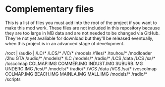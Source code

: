 # Complementary files
This is a list of files you must add into the root of the project if you want to make this mod work. These files are not included in this repository because they are too large in MB data and are not needed to be changed via GitHub. They're not yet avaliable for download but they'll be released eventually, when this project is in an advanced stage of development.

/root
 |  /audio
 |      /LC/*
        /LCS/*
        /VC/*
    /models
        /files/*
        /touhou/*
    /modloader
        /2hu GTA
            /audio/*
            /models/*
        /LC
            /models/*
            /radio/*
        /LCS
            /data
                /LCS
                    /sa/*
                    /lcscolmap
                        COLMAP.IMG
                    COMMER.IMG
                    INDUST.IMG
                    SUBURB.IMG
                    UNDERG.IMG
                /test/*
            /models/*
            /radio/*
        /VCS
            /data
                /VCS
                    /sa/*
                    /vcscolmap
                        COLMAP.IMG
                    BEACH.IMG
                    MAINLA.IMG
                    MALL.IMG
            /models/*
            /radio/*
        /scripts

